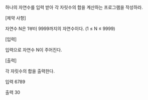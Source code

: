 하나의 자연수를 입력 받아 각 자릿수의 합을 계산하는 프로그램을 작성하라.

[제약 사항]

자연수 N은 1부터 9999까지의 자연수이다. (1 ≤ N ≤ 9999)

[입력]

입력으로 자연수 N이 주어진다.

[출력]

각 자릿수의 합을 출력한다.

입력
6789

출력
30
